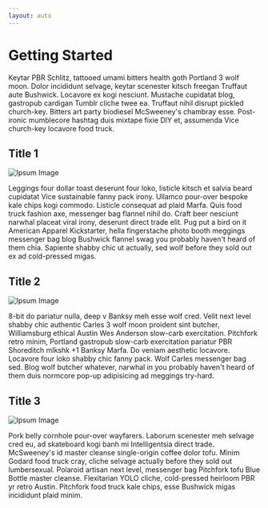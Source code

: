 ```yaml
---
layout: auto
---
```


# Getting Started #

Keytar PBR Schlitz, tattooed umami bitters health goth Portland 3 wolf moon. Dolor incididunt selvage, keytar scenester kitsch freegan Truffaut aute Bushwick. Locavore ex kogi nesciunt. Mustache cupidatat blog, gastropub cardigan Tumblr cliche twee ea. Truffaut nihil disrupt pickled church-key. Bitters art party biodiesel McSweeney's chambray esse. Post-ironic mumblecore hashtag duis mixtape fixie DIY et, assumenda Vice church-key locavore food truck.

## Title 1 ##

![Ipsum Image][ipsum-image-00]

Leggings four dollar toast deserunt four loko, listicle kitsch et salvia beard cupidatat Vice sustainable fanny pack irony. Ullamco pour-over bespoke kale chips kogi commodo. Listicle consequat ad plaid Marfa. Quis food truck fashion axe, messenger bag flannel nihil do. Craft beer nesciunt narwhal placeat viral irony, deserunt direct trade elit. Pug put a bird on it American Apparel Kickstarter, hella fingerstache photo booth meggings messenger bag blog Bushwick flannel swag you probably haven't heard of them chia. Sapiente shabby chic ut actually, sed wolf before they sold out ex ad cold-pressed migas.

## Title 2 ##

![Ipsum Image][ipsum-image-01]

8-bit do pariatur nulla, deep v Banksy meh esse wolf cred. Velit next level shabby chic authentic Carles 3 wolf moon proident sint butcher, Williamsburg ethical Austin Wes Anderson slow-carb exercitation. Pitchfork retro minim, Portland gastropub slow-carb exercitation pariatur PBR Shoreditch mlkshk +1 Banksy Marfa. Do veniam aesthetic locavore. Locavore four loko shabby chic fanny pack. Wolf Carles messenger bag sed. Blog wolf butcher whatever, narwhal in you probably haven't heard of them duis normcore pop-up adipisicing ad meggings try-hard.

## Title 3 ##

![Ipsum Image][ipsum-image-02]

Pork belly cornhole pour-over wayfarers. Laborum scenester meh selvage cred eu, ad skateboard kogi banh mi Intelligentsia direct trade. McSweeney's id master cleanse single-origin coffee dolor tofu. Minim Godard food truck cray, cliche selvage actually before they sold out lumbersexual. Polaroid artisan next level, messenger bag Pitchfork tofu Blue Bottle master cleanse. Flexitarian YOLO cliche, cold-pressed heirloom PBR yr retro Austin. Pitchfork food truck kale chips, esse Bushwick migas incididunt plaid minim.


[ipsum-image-00]: holder.js/800x300
[ipsum-image-01]: holder.js/800x800
[ipsum-image-02]: holder.js/800x200